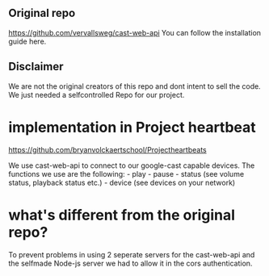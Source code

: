 ## Original repo
https://github.com/vervallsweg/cast-web-api
You can follow the installation guide here.

## Disclaimer
We are not the original creators of this repo and dont intent to sell the code. We just needed a selfcontrolled Repo for our project.

# implementation in Project heartbeat
https://github.com/bryanvolckaertschool/Projectheartbeats

We use cast-web-api to connect to our google-cast capable devices. 
The functions we use are the following:
    - play
    - pause
    - status (see volume status, playback status etc.)
    - device (see devices on your network)

# what's different from the original repo?
To prevent problems in using 2 seperate servers for the cast-web-api and the selfmade Node-js server we had to allow it in the cors authentication.




